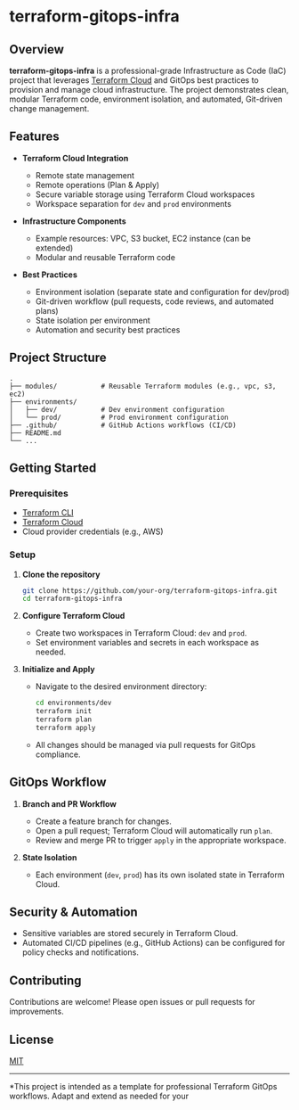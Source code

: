 # terraform-gitops-infra

## Overview

**terraform-gitops-infra** is a professional-grade Infrastructure as Code (IaC) project that leverages [Terraform Cloud](https://www.terraform.io/cloud) and GitOps best practices to provision and manage cloud infrastructure. The project demonstrates clean, modular Terraform code, environment isolation, and automated, Git-driven change management.

## Features

- **Terraform Cloud Integration**
  - Remote state management
  - Remote operations (Plan & Apply)
  - Secure variable storage using Terraform Cloud workspaces
  - Workspace separation for `dev` and `prod` environments

- **Infrastructure Components**
  - Example resources: VPC, S3 bucket, EC2 instance (can be extended)
  - Modular and reusable Terraform code

- **Best Practices**
  - Environment isolation (separate state and configuration for dev/prod)
  - Git-driven workflow (pull requests, code reviews, and automated plans)
  - State isolation per environment
  - Automation and security best practices

## Project Structure

```
.
├── modules/           # Reusable Terraform modules (e.g., vpc, s3, ec2)
├── environments/
│   ├── dev/           # Dev environment configuration
│   └── prod/          # Prod environment configuration
├── .github/           # GitHub Actions workflows (CI/CD)
├── README.md
└── ...
```

## Getting Started

### Prerequisites

- [Terraform CLI](https://www.terraform.io/downloads.html)
- [Terraform Cloud](https://app.terraform.io/)
- Cloud provider credentials (e.g., AWS)

### Setup

1. **Clone the repository**
   ```sh
   git clone https://github.com/your-org/terraform-gitops-infra.git
   cd terraform-gitops-infra
   ```

2. **Configure Terraform Cloud**
   - Create two workspaces in Terraform Cloud: `dev` and `prod`.
   - Set environment variables and secrets in each workspace as needed.

3. **Initialize and Apply**
   - Navigate to the desired environment directory:
     ```sh
     cd environments/dev
     terraform init
     terraform plan
     terraform apply
     ```
   - All changes should be managed via pull requests for GitOps compliance.

## GitOps Workflow

1. **Branch and PR Workflow**
   - Create a feature branch for changes.
   - Open a pull request; Terraform Cloud will automatically run `plan`.
   - Review and merge PR to trigger `apply` in the appropriate workspace.

2. **State Isolation**
   - Each environment (`dev`, `prod`) has its own isolated state in Terraform Cloud.

## Security & Automation

- Sensitive variables are stored securely in Terraform Cloud.
- Automated CI/CD pipelines (e.g., GitHub Actions) can be configured for policy checks and notifications.

## Contributing

Contributions are welcome! Please open issues or pull requests for improvements.

## License

[MIT](LICENSE)

---

*This project is intended as a template for professional Terraform GitOps workflows. Adapt and extend as needed for your